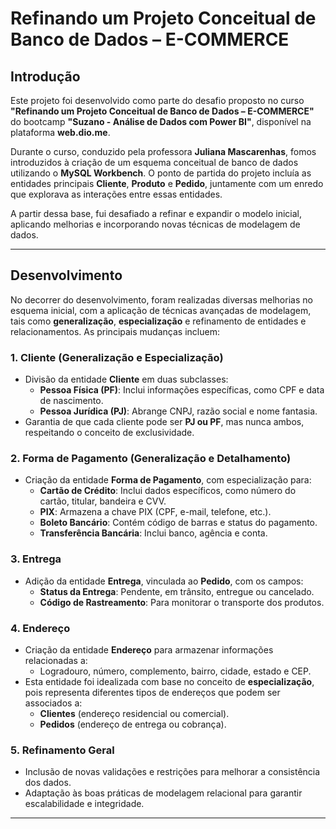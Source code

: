 # Refinando um Projeto Conceitual de Banco de Dados – E-COMMERCE

## Introdução

Este projeto foi desenvolvido como parte do desafio proposto no curso **"Refinando um Projeto Conceitual de Banco de Dados – E-COMMERCE"** do bootcamp **"Suzano - Análise de Dados com Power BI"**, disponível na plataforma **web.dio.me**.

Durante o curso, conduzido pela professora **Juliana Mascarenhas**, fomos introduzidos à criação de um esquema conceitual de banco de dados utilizando o **MySQL Workbench**. O ponto de partida do projeto incluía as entidades principais **Cliente**, **Produto** e **Pedido**, juntamente com um enredo que explorava as interações entre essas entidades.

A partir dessa base, fui desafiado a refinar e expandir o modelo inicial, aplicando melhorias e incorporando novas técnicas de modelagem de dados.

---

## Desenvolvimento

No decorrer do desenvolvimento, foram realizadas diversas melhorias no esquema inicial, com a aplicação de técnicas avançadas de modelagem, tais como **generalização**, **especialização** e refinamento de entidades e relacionamentos. As principais mudanças incluem:

### 1. Cliente (Generalização e Especialização)
- Divisão da entidade **Cliente** em duas subclasses:
  - **Pessoa Física (PF)**: Inclui informações específicas, como CPF e data de nascimento.
  - **Pessoa Jurídica (PJ)**: Abrange CNPJ, razão social e nome fantasia.
- Garantia de que cada cliente pode ser **PJ ou PF**, mas nunca ambos, respeitando o conceito de exclusividade.

### 2. Forma de Pagamento (Generalização e Detalhamento)
- Criação da entidade **Forma de Pagamento**, com especialização para:
  - **Cartão de Crédito**: Inclui dados específicos, como número do cartão, titular, bandeira e CVV.
  - **PIX**: Armazena a chave PIX (CPF, e-mail, telefone, etc.).
  - **Boleto Bancário**: Contém código de barras e status do pagamento.
  - **Transferência Bancária**: Inclui banco, agência e conta.

### 3. Entrega
- Adição da entidade **Entrega**, vinculada ao **Pedido**, com os campos:
  - **Status da Entrega**: Pendente, em trânsito, entregue ou cancelado.
  - **Código de Rastreamento**: Para monitorar o transporte dos produtos.

### 4. Endereço
- Criação da entidade **Endereço** para armazenar informações relacionadas a:
  - Logradouro, número, complemento, bairro, cidade, estado e CEP.
- Esta entidade foi idealizada com base no conceito de **especialização**, pois representa diferentes tipos de endereços que podem ser associados a:
  - **Clientes** (endereço residencial ou comercial).
  - **Pedidos** (endereço de entrega ou cobrança).

### 5. Refinamento Geral
- Inclusão de novas validações e restrições para melhorar a consistência dos dados.
- Adaptação às boas práticas de modelagem relacional para garantir escalabilidade e integridade.

---